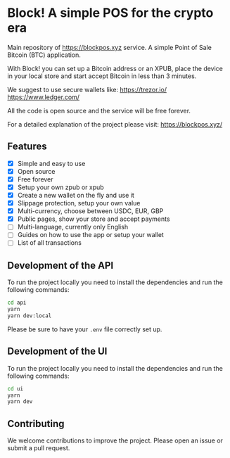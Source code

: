 # Block! A simple POS for the crypto era

Main repository of https://blockpos.xyz service. 
A simple Point of Sale Bitcoin (BTC) application.

With Block! you can set up a Bitcoin address or an XPUB, place the device in your local store and start accept Bitcoin in less than 3 minutes.

We suggest to use secure wallets like:
https://trezor.io/
https://www.ledger.com/

All the code is open source and the service will be free forever.

For a detailed explanation of the project please visit: https://blockpos.xyz/

## Features

- [x] Simple and easy to use
- [x] Open source
- [x] Free forever
- [x] Setup your own zpub or xpub
- [x] Create a new wallet on the fly and use it
- [x] Slippage protection, setup your own value
- [x] Multi-currency, choose between USDC, EUR, GBP
- [x] Public pages, show your store and accept payments
- [ ] Multi-language, currently only English
- [ ] Guides on how to use the app or setup your wallet
- [ ] List of all transactions

## Development of the API

To run the project locally you need to install the dependencies and run the following commands:

```bash
cd api
yarn
yarn dev:local
```

Please be sure to have your `.env` file correctly set up.

## Development of the UI

To run the project locally you need to install the dependencies and run the following commands:

```bash
cd ui
yarn
yarn dev
```

## Contributing

We welcome contributions to improve the project. Please open an issue or submit a pull request.
